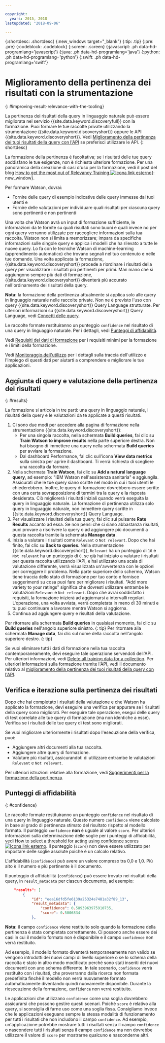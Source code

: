 ```yaml
---

copyright:
  years: 2015, 2018
lastupdated: "2018-09-06"

---
```


{:shortdesc: .shortdesc}
{:new_window: target="_blank"}
{:tip: .tip}
{:pre: .pre}
{:codeblock: .codeblock}
{:screen: .screen}
{:javascript: .ph data-hd-programlang='javascript'}
{:java: .ph data-hd-programlang='java'}
{:python: .ph data-hd-programlang='python'}
{:swift: .ph data-hd-programlang='swift'}

# Miglioramento della pertinenza dei risultati con la strumentazione
{: #improving-result-relevance-with-the-tooling}

La pertinenza dei risultati della query in linguaggio naturale può essere migliorata nel servizio {{site.data.keyword.discoveryfull}} con la formazione. Puoi formare le tue raccolte private utilizzando la strumentazione {{site.data.keyword.discoveryshort}} oppure le API {{site.data.keyword.discoveryshort}}. Vedi [Miglioramento della pertinenza dei tuoi risultati della query con l'API](/docs/services/discovery/train.html) se preferisci utilizzare le API.
{: shortdesc}

La formazione della pertinenza è facoltativa; se i risultati delle tue query soddisfano le tue esigenze, non è richiesta ulteriore formazione. Per una panoramica della creazione di casi d'uso per la formazione, vedi il post del blog [How to get the most out of Relevancy Training ![Icona link esterno](../../icons/launch-glyph.svg "Icona link esterno")](https://developer.ibm.com/dwblog/2017/get-relevancy-training/){: new_window}.

Per formare Watson, dovrai:

  -   Fornire delle query di esempio indicative delle query immesse dai tuoi utenti e
  -   Fornire delle valutazioni per individuare quali risultati per ciascuna query sono pertinenti e non pertinenti

Una volta che Watson avrà un input di formazione sufficiente, le informazioni da te fornite su quali risultati sono buoni e quali invece no per ogni query verranno utilizzate per raccogliere informazioni sulla tua raccolta. Watson non si limita a memorizzare; impara da specifiche informazioni sulle singole query e applica i modelli che ha rilevato a tutte le nuove query. Lo fa con le tecniche Watson di machine-learning (apprendimento automatico) che trovano segnali nel tuo contenuto e nelle tue domande. Una volta applicata la formazione, {{site.data.keyword.discoveryshort}} procede a riordinare i risultati della query per visualizzare i risultati più pertinenti per primi. Man mano che si aggiungono sempre più dati di formazione, {{site.data.keyword.discoveryshort}} diventerà più accurato nell'ordinamento dei risultati della query.

**Nota:** la formazione della pertinenza attualmente si applica solo alle query in linguaggio naturale nelle raccolte private. Non ne è previsto l'uso con query {{site.data.keyword.discoveryshort}} Query Language strutturate. Per ulteriori informazioni su {{site.data.keyword.discoveryshort}} Query Language, vedi [Concetti delle query](/docs/services/discovery/using.html).

Le raccolte formate restituiranno un punteggio `confidence` nel risultato di una query in linguaggio naturale. Per i dettagli, vedi [Punteggi di affidabilità](/docs/services/discovery/train-tooling.html#confidence).

Vedi [Requisiti dei dati di formazione](/docs/services/discovery/train.html#reqs) per i requisiti minimi per la formazione e i limiti della formazione.

Vedi [Monitoraggio dell'utilizzo](/docs/services/discovery/feedback.html) per i dettagli sulla traccia dell'utilizzo e l'impiego di questi dati per aiutarti a comprendere e migliorare le tue applicazioni.

## Aggiunta di query e valutazione della pertinenza dei risultati
{: #results}

La formazione si articola in tre parti: una query in linguaggio naturale, i risultati della query e le valutazioni da te applicate a questi risultati.

1.  Ci sono due modi per accedere alla pagina di formazione nella strumentazione {{site.data.keyword.discoveryshort}}:
    - Per una singola raccolta, nella schermata **Build queries**, fai clic su **Train Watson to improve results** nella parte superiore destra. Non hai bisogno di immettere una query nella schermata **Build queries** per avviare la formazione. 
    - Dal dashboard Performance, fai clic sull'icona **View data metrics** sulla sinistra per aprire il dashboard. Ti verrà richiesto di scegliere una raccolta da formare.
1.  Nella schermata **Train Watson**, fai clic su **Add a natural language query**, ad esempio: "IBM Watson nell'assistenza sanitaria" e aggiungila. Assicurati che le tue query siano scritte nel modo in cui i tuoi utenti le chiederebbero. Inoltre, le query di formazione dovrebbero essere scritte con una certa sovrapposizione di termini tra la query e la risposta desiderata. Ciò migliorerà i risultati iniziali quando verrà eseguita la query in linguaggio naturale. La formazione di pertinenza utilizza solo query in linguaggio naturale, non immettere query scritte in {{site.data.keyword.discoveryshort}} Query Language.
1.  Per visualizzare i risultati della tua query, fai clic sul pulsante **Rate Results** accanto ad essa. Se non pensi che ci siano abbastanza risultati, puoi provare a riscrivere la query o ad aggiungere più documenti a questa raccolta tramite la schermata **Manage data**.
1.  Inizia a valutare i risultati come `Relevant` o `Not relevant`. Dopo che hai finito, fai clic su **Back to queries**. Nella strumentazione {{site.data.keyword.discoveryshort}}, `Relevant` ha un punteggio di `10` e `Not relevant` ha un punteggio di `0`. se già hai iniziato a valutare i risultati per questa raccolta utilizzando l'API, e hai utilizzato una scala di valutazione differente, verrà visualizzata un'avvertenza con le opzioni per correggere il problema.
    Nella parte superiore dello schermo, Watson tiene traccia dello stato di formazione per tuo conto e fornisce suggerimenti su cosa puoi fare per migliorare i risultati. "Add more variety to your ratings" significa che dovresti utilizzare entrambe le valutazioni `Relevant` e `Not relevant`. Dopo che avrai soddisfatto i requisiti, la formazione inizierà ad aggiornarsi a intervalli regolari. L'operazione, una volta avviata, verrà completata in meno di 30 minuti e tu puoi continuare a lavorare mentre Watson si aggiorna.
1.  Continua ad aggiungere query e risultati della valutazione.

Per ritornare alla schermata **Build queries** in qualsiasi momento, fai clic su **Build queries** nell'angolo superiore sinistro.
{: tip}
Per ritornare alla schermata **Manage data**, fai clic sul nome della raccolta nell'angolo superiore destro.
{: tip}

Se vuoi eliminare tutti i dati di formazione nella tua raccolta contemporaneamente, devi eseguire tale operazione servendoti dell'API. Per ulteriori informazioni, vedi [Delete all training data for a collection](http://www.ibm.com/watson/developercloud/discovery/api/v1/#delete-all-training-data). Per ulteriori informazioni sulla formazione tramite l'API, vedi il documento relativo al [miglioramento della pertinenza dei tuoi risultati della query con l'API](/docs/services/discovery/train.html).

## Verifica e iterazione sulla pertinenza dei risultati

Dopo che hai completato i risultati della valutazione e che Watson ha applicato la formazione, devi eseguire una verifica per appurare se i risultati della query sono migliorati. Per eseguire tale operazione, esegui delle query di test correlate alle tue query di formazione (ma non identiche a esse). Verifica se i risultati delle tue query di test sono migliorati.

Se vuoi migliorare ulteriormente i risultati dopo l'esecuzione della verifica, puoi:
- Aggiungere altri documenti alla tua raccolta.
- Aggiungere altre query di formazione.
- Valutare più risultati, assicurandoti di utilizzare entrambe le valutazioni `Relevant` e `Not relevant`.

Per ulteriori istruzioni relative alla formazione, vedi [Suggerimenti per la formazione della pertinenza](/docs/services/discovery/train-tips.html#relevancy-tips).

## Punteggi di affidabilità
{: #confidence}

Le raccolte formate restituiranno un punteggio `confidence` nel risultato di una query in linguaggio naturale. Questo numero `confidence` viene calcolato in base al grado di pertinenza stimato del risultato rispetto al modello formato. Il punteggio `confidence` **non** è uguale al valore `score`. Per ulteriori informazioni sulla determinazione delle soglie per i punteggi di affidabilità, vedi [How to select a threshold for acting using confidence scores ![Icona link esterno](../../icons/launch-glyph.svg "Icona link esterno")](https://developer.ibm.com/watson/blog/2016/06/23/how-to-select-a-threshold-for-acting-using-confidence-scores/). Il punteggio (`score`) non deve essere utilizzato per impostare delle soglie assolute poiché è un calcolo relativo.

L'affidabilità (`confidence`) può avere un valore compreso tra 0,0 e 1,0. Più alto è il numero e più pertinente è il documento.

Il punteggio di affidabilità (`confidence`) può essere trovato nei risultati della query, in `result_metadata` per ciascun documento, ad esempio:

```json
    "results": [
        {
            "id": "eea16dfd5fe6139a25324e7481a32f89_13",
            "result_metadata": {
                "confidence": 0.5893963975910735,
                "score": 0.5006834
            },
```

**Nota:** il campo `confidence` viene restituito solo quando la formazione della pertinenza è stata completata correttamente. Ci possono anche essere dei casi in cui il modello formato non è disponibile e il campo `confidence` non verrà restituito. 

Ad esempio, il modello formato diventerà temporaneamente non valido se vengono introdotti dei nuovi campi di livello superiore o se lo schema della raccolta è stato in altro modo modificato perché sono stati inseriti dei nuovi documenti con uno schema differente. In tale scenario, `confidence` verrà restituito con i risultati, che proverranno dalla ricerca non formata predefinita finché il modello non verrà nuovamente formato automaticamente diventando quindi nuovamente disponibile. Durante la riesecuzione della formazione, `confidence` non verrà restituito.

Le applicazioni che utilizzano `confidence` come una soglia dovrebbero assicurarsi che possono gestire questi scenari. Poiché `score` è relativo alla query, si sconsiglia di farne uso come una soglia fissa. Consigliamo invece che le applicazioni eseguano sempre la stessa modalità di funzionamento per tutti i risultati che non includono il campo `confidence`. Ad esempio, un'applicazione potrebbe mostrare tutti i risultati senza il campo `confidence` o nascondere tutti i risultati senza il campo `confidence` ma non dovrebbe utilizzare il valore di `score` per mostrarne qualcuno e nasconderne altri.
